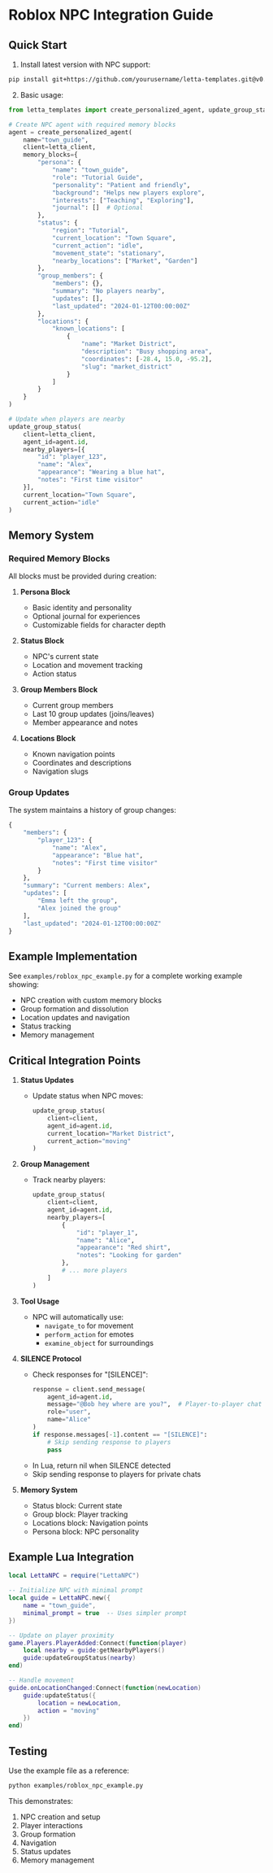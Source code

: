 # Roblox NPC Integration Guide

## Quick Start

1. Install latest version with NPC support:
```bash
pip install git+https://github.com/yourusername/letta-templates.git@v0.8.0
```

2. Basic usage:
```python
from letta_templates import create_personalized_agent, update_group_status

# Create NPC agent with required memory blocks
agent = create_personalized_agent(
    name="town_guide",
    client=letta_client,
    memory_blocks={
        "persona": {
            "name": "town_guide",
            "role": "Tutorial Guide",
            "personality": "Patient and friendly",
            "background": "Helps new players explore",
            "interests": ["Teaching", "Exploring"],
            "journal": []  # Optional
        },
        "status": {
            "region": "Tutorial",
            "current_location": "Town Square",
            "current_action": "idle",
            "movement_state": "stationary",
            "nearby_locations": ["Market", "Garden"]
        },
        "group_members": {
            "members": {},
            "summary": "No players nearby",
            "updates": [],
            "last_updated": "2024-01-12T00:00:00Z"
        },
        "locations": {
            "known_locations": [
                {
                    "name": "Market District",
                    "description": "Busy shopping area",
                    "coordinates": [-28.4, 15.0, -95.2],
                    "slug": "market_district"
                }
            ]
        }
    }
)

# Update when players are nearby
update_group_status(
    client=letta_client,
    agent_id=agent.id,
    nearby_players=[{
        "id": "player_123",
        "name": "Alex",
        "appearance": "Wearing a blue hat",
        "notes": "First time visitor"
    }],
    current_location="Town Square",
    current_action="idle"
)
```

## Memory System

### Required Memory Blocks
All blocks must be provided during creation:

1. **Persona Block**
   - Basic identity and personality
   - Optional journal for experiences
   - Customizable fields for character depth

2. **Status Block**
   - NPC's current state
   - Location and movement tracking
   - Action status

3. **Group Members Block**
   - Current group members
   - Last 10 group updates (joins/leaves)
   - Member appearance and notes

4. **Locations Block**
   - Known navigation points
   - Coordinates and descriptions
   - Navigation slugs

### Group Updates
The system maintains a history of group changes:
```python
{
    "members": {
        "player_123": {
            "name": "Alex",
            "appearance": "Blue hat",
            "notes": "First time visitor"
        }
    },
    "summary": "Current members: Alex",
    "updates": [
        "Emma left the group",
        "Alex joined the group"
    ],
    "last_updated": "2024-01-12T00:00:00Z"
}
```

## Example Implementation
See `examples/roblox_npc_example.py` for a complete working example showing:
- NPC creation with custom memory blocks
- Group formation and dissolution
- Location updates and navigation
- Status tracking
- Memory management

## Critical Integration Points

1. **Status Updates**
   - Update status when NPC moves:
     ```python
     update_group_status(
         client=client,
         agent_id=agent.id,
         current_location="Market District",
         current_action="moving"
     )
     ```

2. **Group Management**
   - Track nearby players:
     ```python
     update_group_status(
         client=client,
         agent_id=agent.id,
         nearby_players=[
             {
                 "id": "player_1",
                 "name": "Alice",
                 "appearance": "Red shirt",
                 "notes": "Looking for garden"
             },
             # ... more players
         ]
     )
     ```

3. **Tool Usage**
   - NPC will automatically use:
     - `navigate_to` for movement
     - `perform_action` for emotes
     - `examine_object` for surroundings

4. **SILENCE Protocol**
   - Check responses for "[SILENCE]":
     ```python
     response = client.send_message(
         agent_id=agent.id,
         message="@Bob hey where are you?",  # Player-to-player chat
         role="user",
         name="Alice"
     )
     if response.messages[-1].content == "[SILENCE]":
         # Skip sending response to players
         pass
     ```
   - In Lua, return nil when SILENCE detected
   - Skip sending response to players for private chats

5. **Memory System**
   - Status block: Current state
   - Group block: Player tracking
   - Locations block: Navigation points
   - Persona block: NPC personality

## Example Lua Integration
```lua
local LettaNPC = require("LettaNPC")

-- Initialize NPC with minimal prompt
local guide = LettaNPC.new({
    name = "town_guide",
    minimal_prompt = true  -- Uses simpler prompt
})

-- Update on player proximity
game.Players.PlayerAdded:Connect(function(player)
    local nearby = guide:getNearbyPlayers()
    guide:updateGroupStatus(nearby)
end)

-- Handle movement
guide.onLocationChanged:Connect(function(newLocation)
    guide:updateStatus({
        location = newLocation,
        action = "moving"
    })
end)
```

## Testing
Use the example file as a reference:
```bash
python examples/roblox_npc_example.py
```

This demonstrates:
1. NPC creation and setup
2. Player interactions
3. Group formation
4. Navigation
5. Status updates
6. Memory management 